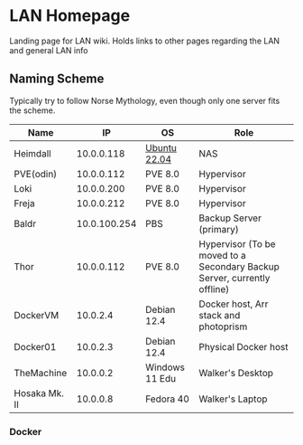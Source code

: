 # LAN Homepage
Landing page for LAN wiki. Holds links to other pages regarding the LAN and general LAN info

## Naming Scheme
Typically try to follow Norse Mythology, even though only one server fits the scheme. 

| Name  | IP | OS | Role |
| --- | --- | --- | --- |
| Heimdall | 10.0.0.118 | [Ubuntu 22.04](/Linux/Ubuntu) | NAS 
| PVE(odin) | 10.0.0.112 | PVE 8.0 | Hypervisor
| Loki | 10.0.0.200 | PVE 8.0 | Hypervisor
| Freja | 10.0.0.212 | PVE 8.0 | Hypervisor
| Baldr | 10.0.100.254 | PBS | Backup Server (primary)
| Thor | 10.0.0.112 | PVE 8.0 | Hypervisor (To be moved to a Secondary Backup Server, currently offline) 
| DockerVM | 10.0.2.4 | Debian 12.4 | Docker host, Arr stack and photoprism 
| Docker01 | 10.0.2.3 | Debian 12.4 | Physical Docker host
| TheMachine | 10.0.0.2 | Windows 11 Edu | Walker's Desktop
| Hosaka Mk. II | 10.0.0.8 | Fedora 40 | Walker's Laptop

### Docker